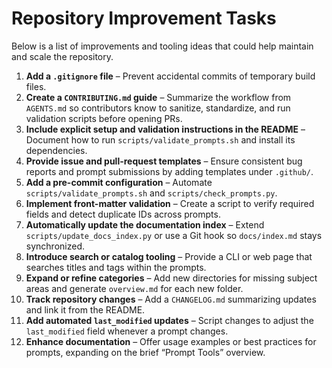 # Repository Improvement Tasks

Below is a list of improvements and tooling ideas that could help maintain and scale the repository.

1. **Add a `.gitignore` file** – Prevent accidental commits of temporary build files.
1. **Create a `CONTRIBUTING.md` guide** – Summarize the workflow from `AGENTS.md` so contributors know to sanitize, standardize, and run validation scripts before opening PRs.
1. **Include explicit setup and validation instructions in the README** – Document how to run `scripts/validate_prompts.sh` and install its dependencies.
1. **Provide issue and pull-request templates** – Ensure consistent bug reports and prompt submissions by adding templates under `.github/`.
1. **Add a pre-commit configuration** – Automate `scripts/validate_prompts.sh` and `scripts/check_prompts.py`.
1. **Implement front-matter validation** – Create a script to verify required fields and detect duplicate IDs across prompts.
1. **Automatically update the documentation index** – Extend `scripts/update_docs_index.py` or use a Git hook so `docs/index.md` stays synchronized.
1. **Introduce search or catalog tooling** – Provide a CLI or web page that searches titles and tags within the prompts.
1. **Expand or refine categories** – Add new directories for missing subject areas and generate `overview.md` for each new folder.
1. **Track repository changes** – Add a `CHANGELOG.md` summarizing updates and link it from the README.
1. **Add automated `last_modified` updates** – Script changes to adjust the `last_modified` field whenever a prompt changes.
1. **Enhance documentation** – Offer usage examples or best practices for prompts, expanding on the brief “Prompt Tools” overview.
